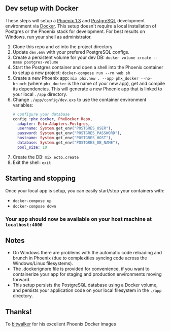 ## Dev setup with Docker
These steps will setup a [Phoenix 1.3](https://hexdocs.pm/phoenix/Phoenix.html) and [PostgreSQL](https://www.postgresql.org/) development environment via [Docker](https://www.docker.com/). This setup doesn't require a local installation of Postgres or the Phoenix stack for development. For best results on Windows, run your shell as administrator.

 1. Clone this repo and `cd` into the project directory
 1. Update `dev.env` with your prefered PostgreSQL configs.
 1. Create a persistent volume for your dev DB: `docker volume create --name postgres-volume`
 1. Start the Postgres container and open a shell into the Phoenix container to setup a new project: `docker-compose run --rm web sh`
 1. Create a new Phoenix app: `mix phx.new . --app phx_docker --no-brunch` (where `phx_docker` is the name of your new app), get and compile its dependencies. This will generate a new Phoenix app that is linked to your local `./app` directory.
 1. Change `./app/config/dev.exs` to use the container environment variables:
    ```elixir
    # Configure your database
    config :phx_docker, PhxDocker.Repo,
      adapter: Ecto.Adapters.Postgres,
      username: System.get_env("POSTGRES_USER"),
      password: System.get_env("POSTGRES_PASSWORD"),
      hostname: System.get_env("POSTGRES_HOST"),
      database: System.get_env("POSTGRES_DB_NAME"),
      pool_size: 10
    ```
  1. Create the DB: `mix ecto.create`
  1. Exit the shell: `exit`

## Starting and stopping
Once your local app is setup, you can easily start/stop your containers with:
  * `docker-compose up`
  * `docker-compose down`

### Your app should now be available on your host machine at `localhost:4000`

## Notes
 * On Windows there are problems with the automatic code reloading and brunch in Phoenix (due to complexities syncing code across the Windows/Linux filesystems).
 * The .dockerignore file is provided for convenience, if you want to containerize your app for staging and production environments moving forward.
 * This setup persists the PostgreSQL database using a Docker volume, and persists your application code on your local filesystem in the `./app` directory.

## Thanks!
To [bitwalker](https://github.com/bitwalker) for his excellent Phoenix Docker images